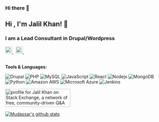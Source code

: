 ### Hi there 👋

<!--
**ijalilkhan/ijalilkhan** is a ✨ _special_ ✨ repository because its `README.md` (this file) appears on your GitHub profile.

Here are some ideas to get you started:

- 🔭 I’m currently working on ...
- 🌱 I’m currently learning ...
- 👯 I’m looking to collaborate on ...
- 🤔 I’m looking for help with ...
- 💬 Ask me about ...
- 📫 How to reach me: ...
- 😄 Pronouns: ...
- ⚡ Fun fact: ...
-->


## Hi , I'm Jalil Khan! 👋
### I am a Lead Consultant in Drupal/Wordpress

<a href="https://www.linkedin.com/in/jalilkhan">
  <img alt="Jalil's Linkdein" width="22px" src="https://cdn.jsdelivr.net/npm/simple-icons@v3/icons/linkedin.svg" />
</a> &nbsp;
<a href="https://unix.stackexchange.com/users/81888/jalil-khan">
  <img alt="Jalil's StackOverflow" width="22px" src="https://cdn.jsdelivr.net/npm/simple-icons@v3/icons/stackoverflow.svg" />
</a> &nbsp;
<br/>
<br/>

**Tools & Languages:**  

![Drupal](https://img.shields.io/badge/-Drupal-black?style=flat-square&logo=Drupal) ![PHP](https://img.shields.io/badge/-PHP-black?style=flat-square&logo=PHP) ![MySQL](https://img.shields.io/badge/-MySQL-black?style=flat-square&logo=MySQL) ![JavaScript](https://img.shields.io/badge/-JavaScript-black?style=flat-square&logo=javascript) ![React](https://img.shields.io/badge/-React-black?style=flat-square&logo=react)  ![Nodejs](https://img.shields.io/badge/-Nodejs-black?style=flat-square&logo=Node.js) ![MongoDB](https://img.shields.io/badge/-MongoDB-black?style=flat-square&logo=mongodb) ![Python](https://img.shields.io/badge/-Python-black?style=flat-square&logo=Python) ![Amazon AWS](https://img.shields.io/badge/AWS-black?style=flat-square&logo=amazon-aws) ![Microsoft Azure](https://img.shields.io/badge/Microsoft%20Azure-black?style=flat-square&logo=microsoft-azure) ![Jenkins](https://img.shields.io/badge/-Jenkins-black?style=flat-square&logo=Jenkins) 

<a href="https://stackexchange.com/users/3517162"><img src="https://stackexchange.com/users/flair/3517162.png" width="208" height="58" alt="profile for Jalil Khan on Stack Exchange, a network of free, community-driven Q&amp;A sites" title="profile for Jalil Khan on Stack Exchange, a network of free, community-driven Q&amp;A sites"></a>

<a href="https://github.com/ijalilkhan">
 <img align="center" src="https://github-readme-stats.vercel.app/api?username=ijalilkhan&show_icons=true&theme=light&line_height=27&include_all_commits=true&count_private=true&hide=issues,prs,contribs" alt="Mudassar's github stats"/>
</a>
